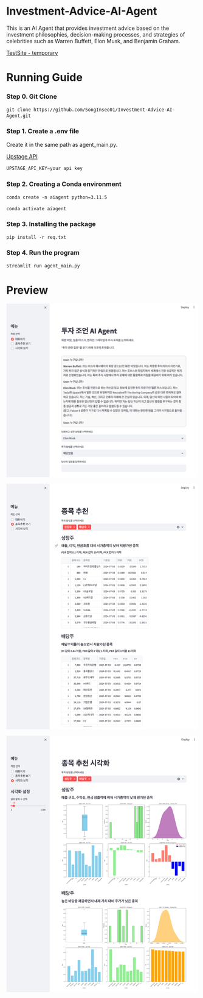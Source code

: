 # Investment-Advice-AI-Agent

This is an AI Agent that provides investment advice based on the investment philosophies, decision-making processes, and strategies of celebrities such as Warren Buffett, Elon Musk, and Benjamin Graham.

[TestSite - temporary](http://isisip.iptime.org:8501)

# Running Guide

### Step 0. Git Clone

```shell
git clone https://github.com/SongInseo01/Investment-Advice-AI-Agent.git
```

### Step 1. Create a .env file

Create it in the same path as agent_main.py.

[Upstage API](https://console.upstage.ai/api-keys)

```python
UPSTAGE_API_KEY=your api key
```

### Step 2. Creating a Conda environment

```shell
conda create -n aiagent python=3.11.5
```

```shell
conda activate aiagent
```

### Step 3. Installing the package

```shell
pip install -r req.txt
```

### Step 4. Run the program

```shell
streamlit run agent_main.py
```

# Preview

![1731383370526](image/README/1731383370526.png)

![1731383393378](image/README/1731383393378.png)

![1731383407476](image/README/1731383407476.png)
